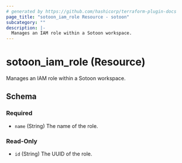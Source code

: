 ```yaml
---
# generated by https://github.com/hashicorp/terraform-plugin-docs
page_title: "sotoon_iam_role Resource - sotoon"
subcategory: ""
description: |-
  Manages an IAM role within a Sotoon workspace.
---
```


# sotoon_iam_role (Resource)

Manages an IAM role within a Sotoon workspace.



<!-- schema generated by tfplugindocs -->
## Schema

### Required

- `name` (String) The name of the role.

### Read-Only

- `id` (String) The UUID of the role.
